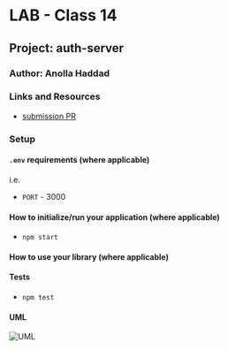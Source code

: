 # LAB - Class 14

## Project: auth-server

### Author: Anolla Haddad

### Links and Resources

<!-- - [Swagger](http://xyz.com) -->
- [submission PR](https://github.com/401-advanced-javascript-Anolla/auth-server/pull/4)
<!-- - [ci/cd](http://xyz.com) (GitHub Actions) -->
<!-- - [back-end server url](http://xyz.com) (when applicable) -->
<!-- - [front-end application](http://xyz.com) (when applicable) -->

### Setup

#### `.env` requirements (where applicable)

i.e.

- `PORT` - 3000
<!-- - `MONGODB_URI` - URL to the running mongo instance/db -->

#### How to initialize/run your application (where applicable)

- `npm start`

#### How to use your library (where applicable)

#### Tests

- `npm test`


#### UML

![UML](./UMLs/UMLlab14.png)
